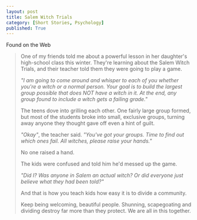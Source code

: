 ```yaml
---
layout: post
title: Salem Witch Trials
category: [Short Stories, Psychology]
published: True
---
```


Found on the Web

> One of my friends told me about a powerful lesson in her daughter's high-school class this winter. They're learning about the Salem Witch Trials, and their teacher told them they were going to play a game.
> 
> *"I am going to come around and whisper to each of you whether you're a witch or a normal person. Your goal is to build the largest group possible that does NOT have a witch in it. At the end, any group found to include a witch gets a failing grade."*
> 
> The teens dove into grilling each other. One fairly large group formed, but most of the students broke into small, exclusive groups, turning away anyone they thought gave off even a hint of guilt.
> 
> *"Okay"*, the teacher said. *"You've got your groups. Time to find out which ones fail. All witches, please raise your hands."*
> 
> No one raised a hand.
> 
> The kids were confused and told him he'd messed up the game.
> 
> *"Did I? Was anyone in Salem an actual witch? Or did everyone just believe what they had been told?"*
> 
> And that is how you teach kids how easy it is to divide a community.
> 
> Keep being welcoming, beautiful people. Shunning, scapegoating and dividing destroy far more than they protect. We are all in this together.